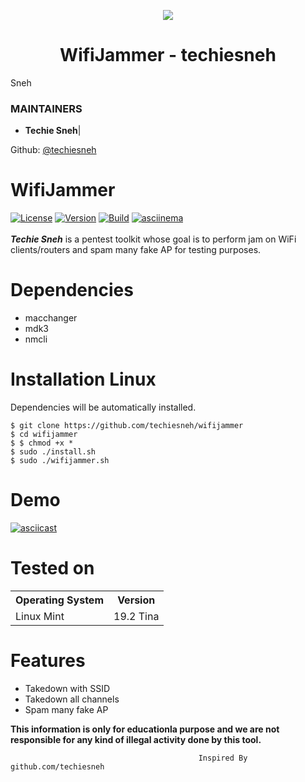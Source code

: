 <p align="center">

  <img src="https://i.pinimg.com/originals/54/19/02/541902f716f7edd427cfa5a9e1230be6.png">  

</p>

<h1 align="center">WifiJammer - techiesneh</h1>

<p align="center">

  Sneh

</p>

### MAINTAINERS

* **Techie Sneh**| 

Github: <a href="https://github.com/techiesneh">@techiesneh</a>


# WifiJammer
[![License](https://img.shields.io/badge/License-GPL-red.svg)](https://github.com/aryanrtm/KawaiiDeauther/blob/master/LICENSE)  [![Version](https://img.shields.io/badge/Release-1.2-blue.svg?maxAge=259200)]()  [![Build](https://img.shields.io/badge/Supported_OS-Linux-green.svg)]()  [![asciinema](https://img.shields.io/badge/asciinema-Demo-red.svg)](https://asciinema.org/a/294970)
<br/>
<br/>
***Techie Sneh*** is a pentest toolkit whose goal is to perform jam on WiFi clients/routers and spam many fake AP for testing purposes.



Dependencies
=

- macchanger
- mdk3
- nmcli


Installation Linux 
=
Dependencies will be automatically installed.

    $ git clone https://github.com/techiesneh/wifijammer
    $ cd wifijammer
    $ $ chmod +x * 
    $ sudo ./install.sh
    $ sudo ./wifijammer.sh


Demo
=
[![asciicast](https://asciinema.org/a/294970.png)](https://asciinema.org/a/294970?autoplay=1&loop=1)


Tested on
=

<table>
    <tr>
        <th>Operating System</th>
        <th> Version </th>
    </tr>
    <tr>
        <td>Linux Mint</td>
        <td> 19.2 Tina </td>
    </tr>
</table>


Features
=
- Takedown with SSID
- Takedown all channels
- Spam many fake AP

**This information is only for educationla purpose and we are not responsible for any kind of illegal activity done by this tool.**


                                              Inspired By github.com/techiesneh

